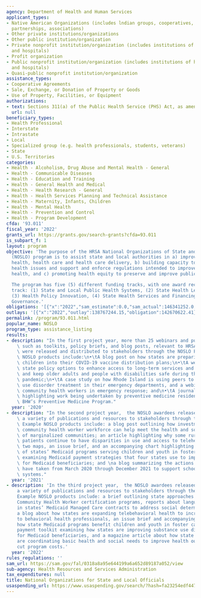 ```yaml
---
agency: Department of Health and Human Services
applicant_types:
- Native American Organizations (includes lndian groups, cooperatives, corporations,
  partnerships, associations)
- Other private institutions/organizations
- Other public institution/organization
- Private nonprofit institution/organization (includes institutions of higher education
  and hospitals)
- Profit organization
- Public nonprofit institution/organization (includes institutions of higher education
  and hospitals)
- Quasi-public nonprofit institution/organization
assistance_types:
- Cooperative Agreements
- Sale, Exchange, or Donation of Property or Goods
- Use of Property, Facilities, or Equipment
authorizations:
- text: Sections 311(a) of the Public Health Service (PHS) Act, as amended.
  url: null
beneficiary_types:
- Health Professional
- Interstate
- Intrastate
- Local
- Specialized group (e.g. health professionals, students, veterans)
- State
- U.S. Territories
categories:
- Health - Alcoholism, Drug Abuse and Mental Health - General
- Health - Communicable Diseases
- Health - Education and Training
- Health - General Health and Medical
- Health - Health Research - General
- Health - Health Services Planning and Technical Assistance
- Health - Maternity, Infants, Children
- Health - Mental Health
- Health - Prevention and Control
- Health - Program Development
cfda: '93.011'
fiscal_year: '2022'
grants_url: https://grants.gov/search-grants?cfda=93.011
is_subpart_f: 1
layout: program
objective: 'The purpose of the HRSA National Organizations of State and Local Officials
  (NOSLO) program is to assist state and local authorities in a) improving public
  health, health care and health care delivery, b) building capacity to address public
  health issues and support and enforce regulations intended to improve the public’s
  health, and c) promoting health equity to preserve and improve public health.

  The program has five (5) different funding tracks, with one award recipient per
  track: (1) State and Local Public Health Systems, (2) State Health Legislative Education,
  (3) Health Policy Innovation, (4) State Health Services and Financing, and (5) State
  Governance.'
obligations: '[{"x":"2022","sam_estimate":0.0,"sam_actual":146341252.0,"usa_spending_actual":146057000.0},{"x":"2023","sam_estimate":1664848.0,"sam_actual":0.0,"usa_spending_actual":-1311152.33},{"x":"2024","sam_estimate":3210000.0,"sam_actual":0.0,"usa_spending_actual":815580.25}]'
outlays: '[{"x":"2022","outlay":138767244.15,"obligation":142670622.41},{"x":"2023","outlay":0.0,"obligation":0.0},{"x":"2024","outlay":0.0,"obligation":0.0}]'
permalink: /program/93.011.html
popular_name: NOSLO
program_type: assistance_listing
results:
- description: "In the first project year, more than 25 webinars and publications,\
    \ such as toolkits, policy briefs, and blog posts, relevant to HRSA programs,\
    \ were released and distributed to stakeholders through the NOSLO Program. Recent\
    \ NOSLO products include:\n•\tA blog post on how states are preparing to incorporate\
    \ children into their COVID-19 vaccine distribution plans;\n•\tA webinar highlighting\
    \ state policy options to enhance access to long-term services and supports (LTSS)\
    \ and keep older adults and people with disabilities safe during the COVID-19\
    \ pandemic;\n•\tA case study on how Rhode Island is using peers to provide substance\
    \ use disorder treatment in their emergency departments, and a webinar on engaging\
    \ community health workers in emergency response; and\n•\tA journal supplement\
    \ highlighting work being undertaken by preventive medicine residents funded through\
    \ BHW’s Preventive Medicine Program."
  year: '2020'
- description: "In the second project year,  the NOSLO awardees released and distributed\
    \ a variety of publications and resources to stakeholders through the NOSLO Program.\
    \ Example NOSLO products include: a blog post outlining how investments in the\
    \ community health worker workforce can help meet the health and social needs\
    \ of marginalized communities; an article highlighting why some rural and underserved\
    \ patients continue to have disparities in use and access to telehealth services;\
    \ two maps, an issue brief, and an accompanying chart highlighting key characteristics\
    \ of states’ Medicaid programs serving children and youth in foster care;  a toolkit\
    \ examining Medicaid payment strategies that four states use to improve SUD treatment\
    \ for Medicaid beneficiaries; and \na blog summarizing the actions many states\
    \ have taken from March 2020 through December 2021 to support school mental health\
    \ systems."
  year: '2021'
- description: 'In the third project year,  the NOSLO awardees released and distributed
    a variety of publications and resources to stakeholders through the NOSLO Program.
    Example NOSLO products include: a brief outlining state approaches to developing
    Community Health Worker certification programs, reports about language utilized
    in states’ Medicaid Managed Care contracts to address social determinants of health,
    a blog about how states are expanding telebehavioral health to increase access
    to behavioral health professionals, an issue brief and accompanying map outlining
    how state Medicaid programs benefit children and youth in foster care, a value-based
    payment toolkit examining how states are improving substance use disorder services
    for Medicaid beneficiaries, and a magazine article about how state Medicaid programs
    are coordinating basic health and social needs to improve health outcomes and
    cut program costs.'
  year: '2022'
rules_regulations: ''
sam_url: https://sam.gov/fal/0318a8a95e644199a6a652d89187a052/view
sub-agency: Health Resources and Services Administration
tax_expenditures: null
title: National Organizations for State and Local Officials
usaspending_url: https://www.usaspending.gov/search/?hash=fa23254edf447c7d67d34844d4854b52
---
```

